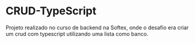 # CRUD-TypeScript

Projeto realizado no curso de backend na Softex, onde o desafio era criar um crud com typescript utilizando uma lista como banco.
